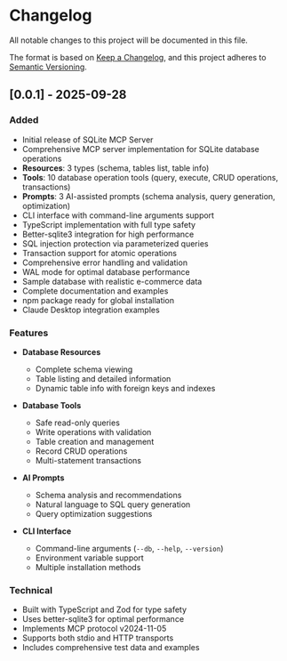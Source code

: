 # Changelog

All notable changes to this project will be documented in this file.

The format is based on [Keep a Changelog](https://keepachangelog.com/en/1.0.0/),
and this project adheres to [Semantic Versioning](https://semver.org/spec/v2.0.0.html).

## [0.0.1] - 2025-09-28

### Added

- Initial release of SQLite MCP Server
- Comprehensive MCP server implementation for SQLite database operations
- **Resources**: 3 types (schema, tables list, table info)
- **Tools**: 10 database operation tools (query, execute, CRUD operations, transactions)
- **Prompts**: 3 AI-assisted prompts (schema analysis, query generation, optimization)
- CLI interface with command-line arguments support
- TypeScript implementation with full type safety
- Better-sqlite3 integration for high performance
- SQL injection protection via parameterized queries
- Transaction support for atomic operations
- Comprehensive error handling and validation
- WAL mode for optimal database performance
- Sample database with realistic e-commerce data
- Complete documentation and examples
- npm package ready for global installation
- Claude Desktop integration examples

### Features

- **Database Resources**

  - Complete schema viewing
  - Table listing and detailed information
  - Dynamic table info with foreign keys and indexes

- **Database Tools**

  - Safe read-only queries
  - Write operations with validation
  - Table creation and management
  - Record CRUD operations
  - Multi-statement transactions

- **AI Prompts**

  - Schema analysis and recommendations
  - Natural language to SQL query generation
  - Query optimization suggestions

- **CLI Interface**
  - Command-line arguments (`--db`, `--help`, `--version`)
  - Environment variable support
  - Multiple installation methods

### Technical

- Built with TypeScript and Zod for type safety
- Uses better-sqlite3 for optimal performance
- Implements MCP protocol v2024-11-05
- Supports both stdio and HTTP transports
- Includes comprehensive test data and examples

